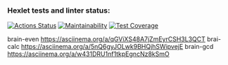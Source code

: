 ### Hexlet tests and linter status:

[![Actions Status](https://github.com/akoross/frontend-project-lvl1/workflows/hexlet-check/badge.svg)](https://github.com/akoross/frontend-project-lvl1/actions)
[![Maintainability](https://api.codeclimate.com/v1/badges/e08a3d5e8f993bedca7b/maintainability)](https://codeclimate.com/github/akoross/frontend-project-lvl1/maintainability)
[![Test Coverage](https://api.codeclimate.com/v1/badges/e08a3d5e8f993bedca7b/test_coverage)](https://codeclimate.com/github/akoross/frontend-project-lvl1/test_coverage)

brain-even https://asciinema.org/a/qGViXS48A7jZmEyrCSH3L3QCT
brai-calc https://asciinema.org/a/5nQ6gyJOLwk9BHQjhSWipvejE
brain-gcd https://asciinema.org/a/w431DRU1nf1tkpEgncNz8kSmO
